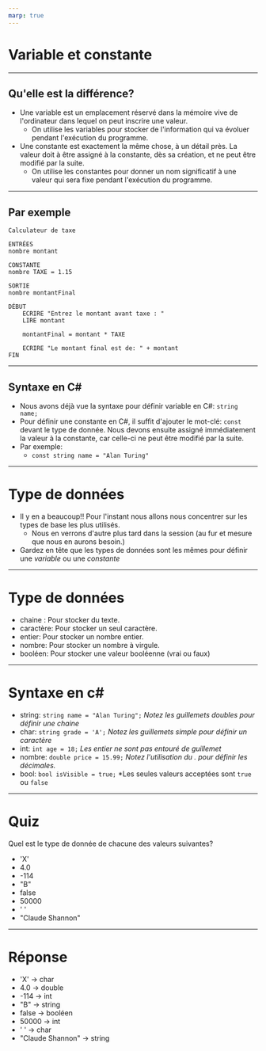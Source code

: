 ```yaml
---
marp: true
---
```


# Variable et constante

---

## Qu'elle est la différence?
- Une variable est un emplacement réservé dans la mémoire vive de l'ordinateur dans lequel on peut inscrire une valeur.
  - On utilise les variables pour stocker de l'information qui va évoluer pendant l'exécution du programme.
- Une constante est exactement la même chose, à un détail près.  La valeur doit à être assigné à la constante, dès sa création, et ne peut être modifié par la suite. 
  - On utilise les constantes pour donner un nom significatif à une valeur qui sera fixe pendant l'exécution du programme.

---

## Par exemple
```
Calculateur de taxe

ENTRÉES
nombre montant

CONSTANTE
nombre TAXE = 1.15

SORTIE
nombre montantFinal

DÉBUT
    ECRIRE "Entrez le montant avant taxe : "
    LIRE montant

    montantFinal = montant * TAXE

    ECRIRE "Le montant final est de: " + montant
FIN
```

---

## Syntaxe en C#
- Nous avons déjà vue la syntaxe pour définir variable en C#: `string name;`
- Pour définir une constante en C#, il suffit d'ajouter le mot-clé: `const` devant le type de donnée.  Nous devons ensuite assigné immédiatement la valeur à la constante, car celle-ci ne peut être modifié par la suite.
- Par exemple:
  - `const string name = "Alan Turing"`

---

# Type de données
- Il y en a beaucoup!! Pour l'instant nous allons nous concentrer sur les types de base les plus utilisés. 
  - Nous en verrons d'autre plus tard dans la session (au fur et mesure que nous en aurons besoin.)
- Gardez en tête que les types de données sont les mêmes pour définir une _variable_ ou une _constante_

---

# Type de données
- chaine : Pour stocker du texte.
- caractère: Pour stocker un seul caractère.
- entier: Pour stocker un nombre entier.
- nombre: Pour stocker un nombre à virgule.
- booléen: Pour stocker une valeur booléenne (vrai ou faux)

---

# Syntaxe en c#
- string: `string name = "Alan Turing";` *Notez les guillemets doubles pour définir une chaine*
- char: `string grade = 'A';` *Notez les guillemets simple pour définir un caractère*
- int: `int age = 18;` *Les entier ne sont pas entouré de guillemet*
- nombre: `double price = 15.99;` *Notez l'utilisation du . pour définir les décimales.*
- bool: `bool isVisible = true;` *Les seules valeurs acceptées sont `true` ou `false`

---

# Quiz
Quel est le type de donnée de chacune des valeurs suivantes?
- 'X'
- 4.0
- -114
- "B"
- false
- 50000
- ' '
- "Claude Shannon"

---

# Réponse
- 'X' -> char
- 4.0 -> double
- -114 -> int
- "B" -> string
- false -> booléen
- 50000 -> int
- ' ' -> char
- "Claude Shannon" -> string